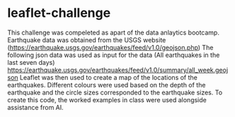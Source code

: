 # leaflet-challenge

This challenge was compeleted as apart of the data anlaytics bootcamp. Earthquake data was obtained from the USGS website (https://earthquake.usgs.gov/earthquakes/feed/v1.0/geojson.php)
The following json data was used as input for the data (All earthquakes in the last seven days) https://earthquake.usgs.gov/earthquakes/feed/v1.0/summary/all_week.geojson
Leaflet was then used to create a map of the locations of the earthquakes. Different colours were used based on the depth of the earthquake and the circle sizes corresponded to the earthquake sizes.
To create this code, the worked examples in class were used alongside assistance from AI. 